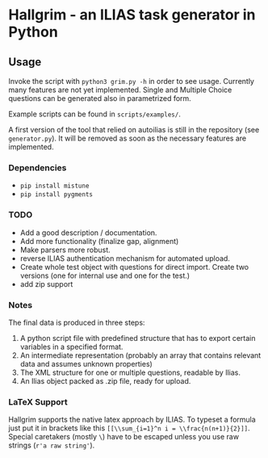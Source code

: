 # Hallgrim - an ILIAS task generator in Python

## Usage

Invoke the script with `python3 grim.py -h` in order to see usage. Currently
many features are not yet implemented. Single and Multiple Choice questions
can be generated also in parametrized form.

Example scripts can be found in `scripts/examples/`.

A first version of the tool that relied on autoilias is still in the repository
(see `generator.py`). It will be removed as soon as the necessary features are
implemented.

### Dependencies

- `pip install mistune`
- `pip install pygments`

### TODO

* Add a good description / documentation.
* Add more functionality (finalize gap, alignment)
* Make parsers more robust.
* reverse ILIAS authentication mechanism for automated upload.
* Create whole test object with questions for direct import. Create two
versions (one for internal use and one for the test.)
* add zip support

### Notes

The final data is produced in three steps:

1. A python script file with predefined structure that has to export certain
variables in a specified format.
2. An intermediate representation (probably an array that contains relevant
data and assumes unknown properties)
3. The XML structure for one or multiple questions, readable by Ilias.
4. An Ilias object packed as .zip file, ready for upload.

### LaTeX Support

Hallgrim supports the native latex approach by ILIAS. To typeset a formula just
put it in brackets like this `[[\\sum_{i=1}^n i = \\frac{n(n+1)}{2}]]`. Special
caretakers (mostly `\`) have to be escaped unless you use raw strings (`r'a raw string'`).
